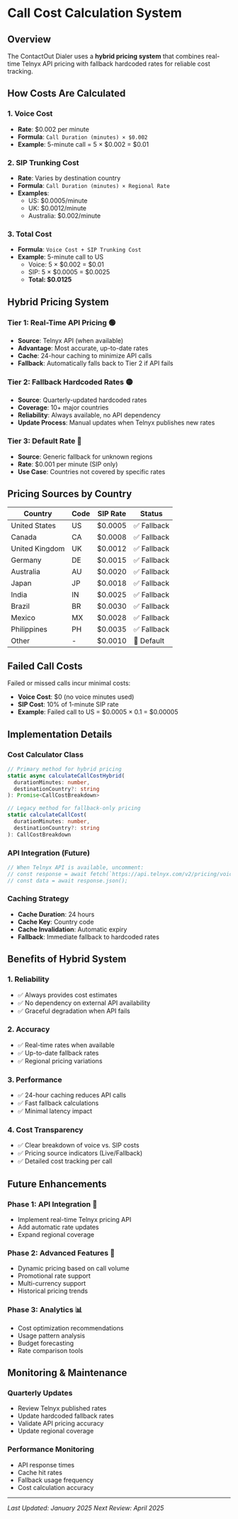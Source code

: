 # Call Cost Calculation System

## Overview

The ContactOut Dialer uses a **hybrid pricing system** that combines real-time Telnyx API pricing with fallback hardcoded rates for reliable cost tracking.

## How Costs Are Calculated

### 1. **Voice Cost**

- **Rate**: $0.002 per minute
- **Formula**: `Call Duration (minutes) × $0.002`
- **Example**: 5-minute call = 5 × $0.002 = $0.01

### 2. **SIP Trunking Cost**

- **Rate**: Varies by destination country
- **Formula**: `Call Duration (minutes) × Regional Rate`
- **Examples**:
  - US: $0.0005/minute
  - UK: $0.0012/minute
  - Australia: $0.002/minute

### 3. **Total Cost**

- **Formula**: `Voice Cost + SIP Trunking Cost`
- **Example**: 5-minute call to US
  - Voice: 5 × $0.002 = $0.01
  - SIP: 5 × $0.0005 = $0.0025
  - **Total: $0.0125**

## Hybrid Pricing System

### **Tier 1: Real-Time API Pricing** 🟢

- **Source**: Telnyx API (when available)
- **Advantage**: Most accurate, up-to-date rates
- **Cache**: 24-hour caching to minimize API calls
- **Fallback**: Automatically falls back to Tier 2 if API fails

### **Tier 2: Fallback Hardcoded Rates** 🟡

- **Source**: Quarterly-updated hardcoded rates
- **Coverage**: 10+ major countries
- **Reliability**: Always available, no API dependency
- **Update Process**: Manual updates when Telnyx publishes new rates

### **Tier 3: Default Rate** 🔴

- **Source**: Generic fallback for unknown regions
- **Rate**: $0.001 per minute (SIP only)
- **Use Case**: Countries not covered by specific rates

## Pricing Sources by Country

| Country        | Code | SIP Rate | Status      |
| -------------- | ---- | -------- | ----------- |
| United States  | US   | $0.0005  | ✅ Fallback |
| Canada         | CA   | $0.0008  | ✅ Fallback |
| United Kingdom | UK   | $0.0012  | ✅ Fallback |
| Germany        | DE   | $0.0015  | ✅ Fallback |
| Australia      | AU   | $0.0020  | ✅ Fallback |
| Japan          | JP   | $0.0018  | ✅ Fallback |
| India          | IN   | $0.0025  | ✅ Fallback |
| Brazil         | BR   | $0.0030  | ✅ Fallback |
| Mexico         | MX   | $0.0028  | ✅ Fallback |
| Philippines    | PH   | $0.0035  | ✅ Fallback |
| Other          | -    | $0.0010  | 🔴 Default  |

## Failed Call Costs

Failed or missed calls incur minimal costs:

- **Voice Cost**: $0 (no voice minutes used)
- **SIP Cost**: 10% of 1-minute SIP rate
- **Example**: Failed call to US = $0.0005 × 0.1 = $0.00005

## Implementation Details

### **Cost Calculator Class**

```typescript
// Primary method for hybrid pricing
static async calculateCallCostHybrid(
  durationMinutes: number,
  destinationCountry?: string
): Promise<CallCostBreakdown>

// Legacy method for fallback-only pricing
static calculateCallCost(
  durationMinutes: number,
  destinationCountry?: string
): CallCostBreakdown
```

### **API Integration (Future)**

```typescript
// When Telnyx API is available, uncomment:
// const response = await fetch(`https://api.telnyx.com/v2/pricing/voice/${countryCode}`);
// const data = await response.json();
```

### **Caching Strategy**

- **Cache Duration**: 24 hours
- **Cache Key**: Country code
- **Cache Invalidation**: Automatic expiry
- **Fallback**: Immediate fallback to hardcoded rates

## Benefits of Hybrid System

### **1. Reliability**

- ✅ Always provides cost estimates
- ✅ No dependency on external API availability
- ✅ Graceful degradation when API fails

### **2. Accuracy**

- ✅ Real-time rates when available
- ✅ Up-to-date fallback rates
- ✅ Regional pricing variations

### **3. Performance**

- ✅ 24-hour caching reduces API calls
- ✅ Fast fallback calculations
- ✅ Minimal latency impact

### **4. Cost Transparency**

- ✅ Clear breakdown of voice vs. SIP costs
- ✅ Pricing source indicators (Live/Fallback)
- ✅ Detailed cost tracking per call

## Future Enhancements

### **Phase 1: API Integration** 🚀

- Implement real-time Telnyx pricing API
- Add automatic rate updates
- Expand regional coverage

### **Phase 2: Advanced Features** 🔮

- Dynamic pricing based on call volume
- Promotional rate support
- Multi-currency support
- Historical pricing trends

### **Phase 3: Analytics** 📊

- Cost optimization recommendations
- Usage pattern analysis
- Budget forecasting
- Rate comparison tools

## Monitoring & Maintenance

### **Quarterly Updates**

- Review Telnyx published rates
- Update hardcoded fallback rates
- Validate API pricing accuracy
- Update regional coverage

### **Performance Monitoring**

- API response times
- Cache hit rates
- Fallback usage frequency
- Cost calculation accuracy

---

_Last Updated: January 2025_
_Next Review: April 2025_

